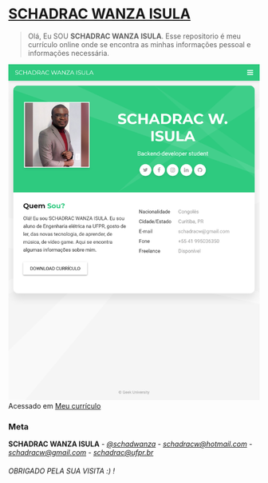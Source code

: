 # [SCHADRAC WANZA ISULA](https://schad17.github.io)

> Olá, Eu SOU **SCHADRAC WANZA ISULA**. Esse repositorio é meu currículo online onde se encontra as minhas informações pessoal e informações necessária.

![](schad.png)
Acessado em [Meu currículo](https://schad17.github.io)

### Meta 

**SCHADRAC WANZA ISULA** - *[@schadwanza](https://twitter.com/schadwanza) - schadracw@hotmail.com - schadracw@gmail.com - schadrac@ufpr.br*

###### OBRIGADO PELA SUA VISITA  :) !
